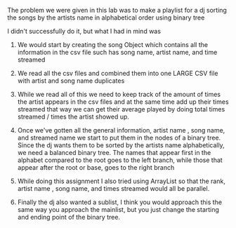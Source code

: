 The problem we were given in this lab was to make a playlist for a dj sorting the songs by the artists name in alphabetical order using binary tree

I didn't successfully do it, but what I had in mind was

1) We would start by creating the song Object which contains all the information in the csv file such has song name, artist name, and time streamed

2) We read all the csv files and combined them into one LARGE CSV file with artist and song name duplicates

3) While we read all of this we need to keep track of the amount of times the artist appears in the csv files and at the same time add up their times streamed that way we can get their average played
by doing total times streamed / times the artist showed up.

4) Once we've gotten all the general information, artist name , song name, and streamed name we start to put them in the nodes of a binary tree. Since the dj wants them to be sorted by the artists name
alphabetically, we need a balanced binary tree. The names that appear first in the alphabet compared to the root goes to the left branch, while those that appear after the root or base, goes to the right branch

5) While doing this assignment I also tried using ArrayList so that the rank, artist name , song name, and times streamed would all be parallel.

6) Finally the dj also wanted a sublist, I think you would approach this the same way you approach the mainlist, but you just change the starting and ending point of the binary tree.




